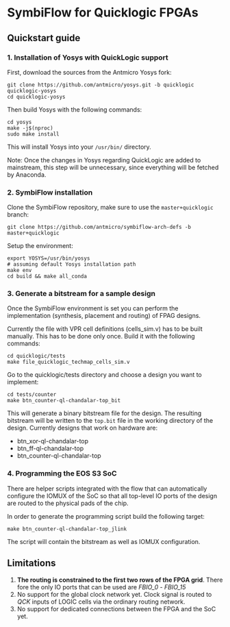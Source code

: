 # SymbiFlow for Quicklogic FPGAs

## Quickstart guide

### 1. Installation of Yosys with QuickLogic support

First, download the sources from the Antmicro Yosys fork:

```
git clone https://github.com/antmicro/yosys.git -b quicklogic quicklogic-yosys
cd quicklogic-yosys
```

Then build Yosys with the following commands:

```
cd yosys
make -j$(nproc)
sudo make install
```

This will install Yosys into your `/usr/bin/` directory.

Note: Once the changes in Yosys regarding QuickLogic are added to mainstream, this step will be unnecessary, since everything will be fetched by Anaconda.

### 2. SymbiFlow installation

Clone the SymbiFlow repository, make sure to use the `master+quicklogic` branch:

```
git clone https://github.com/antmicro/symbiflow-arch-defs -b master+quicklogic
```

Setup the environment:

```
export YOSYS=/usr/bin/yosys
# assuming default Yosys installation path
make env
cd build && make all_conda
```

### 3. Generate a bitstream for a sample design

Once the SymbiFlow environment is set you can perform the implementation (synthesis, placement and routing) of FPAG designs.

Currently the file with VPR cell definitions (cells_sim.v) has to be built manually. This has to be done only once. Build it with the following commands:

```
cd quicklogic/tests
make file_quicklogic_techmap_cells_sim.v
```

Go to the quicklogic/tests directory and choose a design you want to implement:

```
cd tests/counter
make btn_counter-ql-chandalar-top_bit
```

This will generate a binary bitstream file for the design. The resulting bitstream will be written to the `top.bit` file in the working directory of the design. Currently designs that work on hardware are:

- btn_xor-ql-chandalar-top
- btn_ff-ql-chandalar-top
- btn_counter-ql-chandalar-top

### 4. Programming the EOS S3 SoC

There are helper scripts integrated with the flow that can automatically configure the IOMUX of the SoC so that all top-level IO ports of the design are routed to the physical pads of the chip.

In order to generate the programming script build the following target:

```
make btn_counter-ql-chandalar-top_jlink
```

The script will contain the bitstream as well as IOMUX configuration.

## Limitations

1. **The routing is constrained to the first two rows of the FPGA grid**. There fore  the only IO ports that can be used are *FBIO_0* - *FBIO_15*
2. No support for the global clock network yet. Clock signal is routed to *QCK* inputs of LOGIC cells via the ordinary routing network.
3. No support for dedicated connections between the FPGA and the SoC yet.
